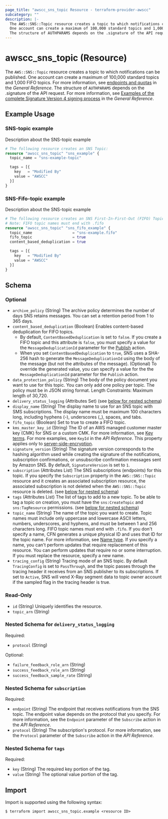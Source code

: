 ```yaml
---
page_title: "awscc_sns_topic Resource - terraform-provider-awscc"
subcategory: ""
description: |-
  The AWS::SNS::Topic resource creates a topic to which notifications can be published.
  One account can create a maximum of 100,000 standard topics and 1,000 FIFO topics. For more information, see endpoints and quotas https://docs.aws.amazon.com/general/latest/gr/sns.html in the General Reference.
  The structure of AUTHPARAMS depends on the .signature of the API request. For more information, see Examples of the complete Signature Version 4 signing process https://docs.aws.amazon.com/general/latest/gr/sigv4-signed-request-examples.html in the General Reference.
---
```


# awscc_sns_topic (Resource)

The ``AWS::SNS::Topic`` resource creates a topic to which notifications can be published.
  One account can create a maximum of 100,000 standard topics and 1,000 FIFO topics. For more information, see [endpoints and quotas](https://docs.aws.amazon.com/general/latest/gr/sns.html) in the *General Reference*.
   The structure of ``AUTHPARAMS`` depends on the .signature of the API request. For more information, see [Examples of the complete Signature Version 4 signing process](https://docs.aws.amazon.com/general/latest/gr/sigv4-signed-request-examples.html) in the *General Reference*.

## Example Usage

### SNS-topic example
Description about the SNS-topic example
```terraform
# The following resource creates an SNS Topic:
resource "awscc_sns_topic" "sns_example" {
  topic_name = "sns-example-topic"

  tags = [{
    key   = "Modified By"
    value = "AWSCC"
  }]
}
```

### SNS-Fifo-topic example
Description about the SNS-topic example
```terraform
# The following resource creates an SNS First-In-First-Out (FIFO) Topic:
# Note: FIFO topic names must end with .fifo
resource "awscc_sns_topic" "sns_fifo_example" {
  topic_name                  = "sns-example.fifo"
  fifo_topic                  = true
  content_based_deduplication = true

  tags = [{
    key   = "Modified By"
    value = "AWSCC"
  }]
}
```

<!-- schema generated by tfplugindocs -->
## Schema

### Optional

- `archive_policy` (String) The archive policy determines the number of days SNS retains messages. You can set a retention period from 1 to 365 days.
- `content_based_deduplication` (Boolean) Enables content-based deduplication for FIFO topics.
  +  By default, ``ContentBasedDeduplication`` is set to ``false``. If you create a FIFO topic and this attribute is ``false``, you must specify a value for the ``MessageDeduplicationId`` parameter for the [Publish](https://docs.aws.amazon.com/sns/latest/api/API_Publish.html) action. 
  +  When you set ``ContentBasedDeduplication`` to ``true``, SNS uses a SHA-256 hash to generate the ``MessageDeduplicationId`` using the body of the message (but not the attributes of the message).
 (Optional) To override the generated value, you can specify a value for the the ``MessageDeduplicationId`` parameter for the ``Publish`` action.
- `data_protection_policy` (String) The body of the policy document you want to use for this topic.
 You can only add one policy per topic.
 The policy must be in JSON string format.
 Length Constraints: Maximum length of 30,720.
- `delivery_status_logging` (Attributes Set) (see [below for nested schema](#nestedatt--delivery_status_logging))
- `display_name` (String) The display name to use for an SNS topic with SMS subscriptions. The display name must be maximum 100 characters long, including hyphens (-), underscores (_), spaces, and tabs.
- `fifo_topic` (Boolean) Set to true to create a FIFO topic.
- `kms_master_key_id` (String) The ID of an AWS managed customer master key (CMK) for SNS or a custom CMK. For more information, see [Key terms](https://docs.aws.amazon.com/sns/latest/dg/sns-server-side-encryption.html#sse-key-terms). For more examples, see ``KeyId`` in the *API Reference*.
 This property applies only to [server-side-encryption](https://docs.aws.amazon.com/sns/latest/dg/sns-server-side-encryption.html).
- `signature_version` (String) The signature version corresponds to the hashing algorithm used while creating the signature of the notifications, subscription confirmations, or unsubscribe confirmation messages sent by Amazon SNS. By default, ``SignatureVersion`` is set to ``1``.
- `subscription` (Attributes List) The SNS subscriptions (endpoints) for this topic.
  If you specify the ``Subscription`` property in the ``AWS::SNS::Topic`` resource and it creates an associated subscription resource, the associated subscription is not deleted when the ``AWS::SNS::Topic`` resource is deleted. (see [below for nested schema](#nestedatt--subscription))
- `tags` (Attributes List) The list of tags to add to a new topic.
  To be able to tag a topic on creation, you must have the ``sns:CreateTopic`` and ``sns:TagResource`` permissions. (see [below for nested schema](#nestedatt--tags))
- `topic_name` (String) The name of the topic you want to create. Topic names must include only uppercase and lowercase ASCII letters, numbers, underscores, and hyphens, and must be between 1 and 256 characters long. FIFO topic names must end with ``.fifo``.
 If you don't specify a name, CFN generates a unique physical ID and uses that ID for the topic name. For more information, see [Name type](https://docs.aws.amazon.com/AWSCloudFormation/latest/UserGuide/aws-properties-name.html).
  If you specify a name, you can't perform updates that require replacement of this resource. You can perform updates that require no or some interruption. If you must replace the resource, specify a new name.
- `tracing_config` (String) Tracing mode of an SNS topic. By default ``TracingConfig`` is set to ``PassThrough``, and the topic passes through the tracing header it receives from an SNS publisher to its subscriptions. If set to ``Active``, SNS will vend X-Ray segment data to topic owner account if the sampled flag in the tracing header is true.

### Read-Only

- `id` (String) Uniquely identifies the resource.
- `topic_arn` (String)

<a id="nestedatt--delivery_status_logging"></a>
### Nested Schema for `delivery_status_logging`

Required:

- `protocol` (String)

Optional:

- `failure_feedback_role_arn` (String)
- `success_feedback_role_arn` (String)
- `success_feedback_sample_rate` (String)


<a id="nestedatt--subscription"></a>
### Nested Schema for `subscription`

Required:

- `endpoint` (String) The endpoint that receives notifications from the SNS topic. The endpoint value depends on the protocol that you specify. For more information, see the ``Endpoint`` parameter of the ``Subscribe`` action in the *API Reference*.
- `protocol` (String) The subscription's protocol. For more information, see the ``Protocol`` parameter of the ``Subscribe`` action in the *API Reference*.


<a id="nestedatt--tags"></a>
### Nested Schema for `tags`

Required:

- `key` (String) The required key portion of the tag.
- `value` (String) The optional value portion of the tag.

## Import

Import is supported using the following syntax:

```shell
$ terraform import awscc_sns_topic.example <resource ID>
```